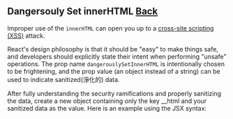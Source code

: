 ## Dangersouly Set innerHTML [Back](./../react.md)

Improper use of the `innerHTML` can open you up to a [cross-site scripting (XSS)](https://en.wikipedia.org/wiki/Cross-site_scripting) attack. 

React's design philosophy is that it should be "easy" to make things safe, and developers should explicitly state their intent when performing "unsafe" operations. The prop name `dangerouslySetInnerHTML` is intentionally chosen to be frightening, and the prop value (an object instead of a string) can be used to indicate sanitized(淨化的) data.

After fully understanding the security ramifications and properly sanitizing the data, create a new object containing only the key __html and your sanitized data as the value. Here is an example using the JSX syntax: